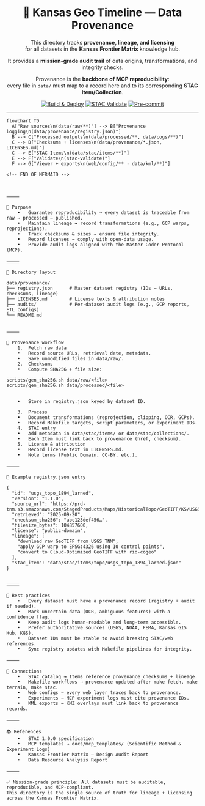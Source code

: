 <div align="center">

# 🧾 Kansas Geo Timeline — Data Provenance

This directory tracks **provenance, lineage, and licensing**  
for all datasets in the **Kansas Frontier Matrix** knowledge hub.  

It provides a **mission-grade audit trail** of data origins, transformations, and integrity checks.  

Provenance is the **backbone of MCP reproducibility**:  
every file in `data/` must map to a record here and to its corresponding **STAC Item/Collection**.  

[![Build & Deploy](https://github.com/bartytime4life/Kansas-Frontier-Matrix/actions/workflows/site.yml/badge.svg)](https://github.com/bartytime4life/Kansas-Frontier-Matrix/actions/workflows/site.yml)
[![STAC Validate](https://github.com/bartytime4life/Kansas-Frontier-Matrix/actions/workflows/stac-badges.yml/badge.svg)](https://github.com/bartytime4life/Kansas-Frontier-Matrix/actions/workflows/stac-badges.yml)
[![Pre-commit](https://github.com/bartytime4life/Kansas-Frontier-Matrix/actions/workflows/pre-commit.yml/badge.svg)](https://github.com/bartytime4life/Kansas-Frontier-Matrix/.pre-commit-config.yaml)

</div>

---

```mermaid
flowchart TD
  A["Raw sources\n(data/raw/**)"] --> B["Provenance logging\n(data/provenance/registry.json)"]
  B --> C["Processed outputs\n(data/processed/**, data/cogs/**)"]
  C --> D["Checksums + licenses\n(data/provenance/*.json, LICENSES.md)"]
  C --> E["STAC Items\n(data/stac/items/**)"]
  E --> F["Validate\n(stac-validate)"]
  F --> G["Viewer + exports\n(web/config/** · data/kml/**)"]

<!-- END OF MERMAID -->



⸻

🎯 Purpose
	•	Guarantee reproducibility → every dataset is traceable from raw → processed → published.
	•	Maintain lineage → record transformations (e.g., GCP warps, reprojections).
	•	Track checksums & sizes → ensure file integrity.
	•	Record licenses → comply with open-data usage.
	•	Provide audit logs aligned with the Master Coder Protocol (MCP).

⸻

📂 Directory layout

data/provenance/
├── registry.json      # Master dataset registry (IDs → URLs, checksums, lineage)
├── LICENSES.md        # License texts & attribution notes
├── audits/            # Per-dataset audit logs (e.g., GCP reports, ETL configs)
└── README.md


⸻

🔄 Provenance workflow
	1.	Fetch raw data
	•	Record source URLs, retrieval date, metadata.
	•	Save unmodified files in data/raw/.
	2.	Checksums
	•	Compute SHA256 + file size:

scripts/gen_sha256.sh data/raw/<file>
scripts/gen_sha256.sh data/processed/<file>


	•	Store in registry.json keyed by dataset ID.

	3.	Process
	•	Document transformations (reprojection, clipping, OCR, GCPs).
	•	Record Makefile targets, script parameters, or experiment IDs.
	4.	STAC entry
	•	Add metadata in data/stac/items/ or data/stac/collections/.
	•	Each Item must link back to provenance (href, checksum).
	5.	License & attribution
	•	Record license text in LICENSES.md.
	•	Note terms (Public Domain, CC-BY, etc.).

⸻

📝 Example registry.json entry

{
  "id": "usgs_topo_1894_larned",
  "version": "1.1.0",
  "source_url": "https://prd-tnm.s3.amazonaws.com/StagedProducts/Maps/HistoricalTopo/GeoTIFF/KS/USGS_15x15_1894_Larned_Geo.tif",
  "retrieved": "2025-09-20",
  "checksum_sha256": "abc123def456…",
  "filesize_bytes": 104857600,
  "license": "public-domain",
  "lineage": [
    "download raw GeoTIFF from USGS TNM",
    "apply GCP warp to EPSG:4326 using 10 control points",
    "convert to Cloud-Optimized GeoTIFF with rio-cogeo"
  ],
  "stac_item": "data/stac/items/topo/usgs_topo_1894_larned.json"
}


⸻

📌 Best practices
	•	Every dataset must have a provenance record (registry + audit if needed).
	•	Mark uncertain data (OCR, ambiguous features) with a confidence flag.
	•	Keep audit logs human-readable and long-term accessible.
	•	Prefer authoritative sources (USGS, NOAA, FEMA, Kansas GIS Hub, KGS).
	•	Dataset IDs must be stable to avoid breaking STAC/web references.
	•	Sync registry updates with Makefile pipelines for integrity.

⸻

🔗 Connections
	•	STAC catalog → Items reference provenance checksums + lineage.
	•	Makefile workflows → provenance updated after make fetch, make terrain, make stac.
	•	Web configs → every web layer traces back to provenance.
	•	Experiments → MCP experiment logs must cite provenance IDs.
	•	KML exports → KMZ overlays must link back to provenance records.

⸻

📚 References
	•	STAC 1.0.0 specification
	•	MCP templates → docs/mcp_templates/ (Scientific Method & Experiment Logs)
	•	Kansas Frontier Matrix — Design Audit Report
	•	Data Resource Analysis Report

⸻

✅ Mission-grade principle: All datasets must be auditable, reproducible, and MCP-compliant.
This directory is the single source of truth for lineage + licensing across the Kansas Frontier Matrix.

